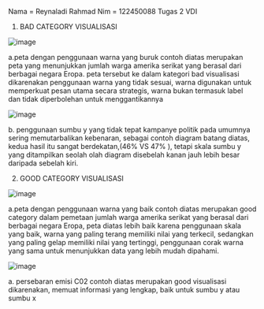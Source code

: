 Nama = Reynaladi Rahmad
Nim  = 122450088
Tugas 2 VDI
1. BAD CATEGORY VISUALISASI

![image](https://github.com/user-attachments/assets/003a23ce-18e3-4331-9d76-2675126b7cb6)


 a.peta dengan penggunaan warna yang buruk
 contoh diatas merupakan peta yang menunjukkan jumlah warga amerika serikat yang berasal dari berbagai negara Eropa.
 peta tersebut ke dalam kategori bad visualisasi dikarenakan penggunaan warna yang tidak sesuai, warna digunakan untuk memperkuat pesan utama secara strategis, warna bukan termasuk label dan tidak diperbolehan untuk menggantikannya

![image](https://github.com/user-attachments/assets/15da91e9-1a19-43e5-9c21-9c01398a94e3)


 b. penggunaan sumbu y yang tidak tepat
 kampanye politik pada umumnya sering memutarbalikan kebenaran, sebagai contoh diagram batang diatas, kedua hasil itu sangat berdekatan,(46% VS 47% ), tetapi skala sumbu y yang ditampilkan seolah olah diagram disebelah kanan jauh lebih besar daripada sebelah kiri.
 


2. GOOD CATEGORY VISUALISASI

![image](https://github.com/user-attachments/assets/70c6d1d0-d45f-4387-98b4-a53d3c3fdf9e)


a.peta dengan penggunaan warna yang baik
contoh diatas merupakan good category dalam pemetaan jumlah warga amerika serikat yang berasal dari berbagai negara Eropa,
peta diatas lebih baik karena penggunaan skala yang baik, warna yang paling terang memiliki nilai yang terkecil, sedangkan yang paling gelap memiliki nilai yang tertinggi, penggunaan corak warna yang sama untuk menunjukkan data yang lebih mudah dipahami.

![image](https://github.com/user-attachments/assets/7e9e28fb-e474-4293-8ad0-6397d0367dde)


a. persebaran emisi C02
contoh diatas merupakan good visualisasi dikarenakan, memuat informasi yang lengkap, baik untuk sumbu y atau sumbu x

